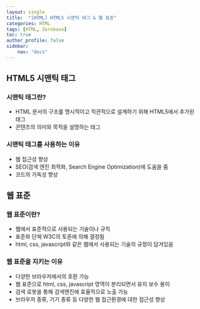 ```yaml
---
layout: single
title:  "[HTML] HTML5 시맨틱 태그 & 웹 표준"
categories: HTML
tags: [HTML, Zerobase]
toc: true
author_profile: false
sidebar:
    nav: "docs"
---
```



## HTML5 시맨틱 태그
### 시맨틱 태그란?
- HTML 문서의 구조를 명시적이고 직관적으로 설계하기 위해 HTML5에서 추가된 태그
- 콘텐츠의 의미와 목적을 설명하는 태그

### 시맨틱 태그를 사용하는 이유
- 웹 접근성 향상
- SEO(검색 엔진 최적화, Search Engine Optimization)에 도움을 줌
- 코드의 가독성 향상


## 웹 표준
### 웹 표준이란?
- 웹에서 표준적으로 사용되는 기술이나 규칙
- 표준화 단체 W3C의 토론에 의해 결정됨
- html, css, javascript와 같은 웹에서 사용되는 기술의 규정이 담겨있음

### 웹 표준을 지키는 이유
- 다양한 브라우저에서의 호환 가능
- 웹 표준으로 html, css, javascript 영역이 분리되면서 유지 보수 용이
- 검색 로봇을 통해 검색엔진에 효율적으로 노출 가능
- 브라우저 종류, 기기 종류 등 다양한 웹 접근환경에 대한 접근성 향상